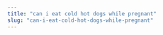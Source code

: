```yaml
---
title: "can i eat cold hot dogs while pregnant"
slug: "can-i-eat-cold-hot-dogs-while-pregnant"
---
```


